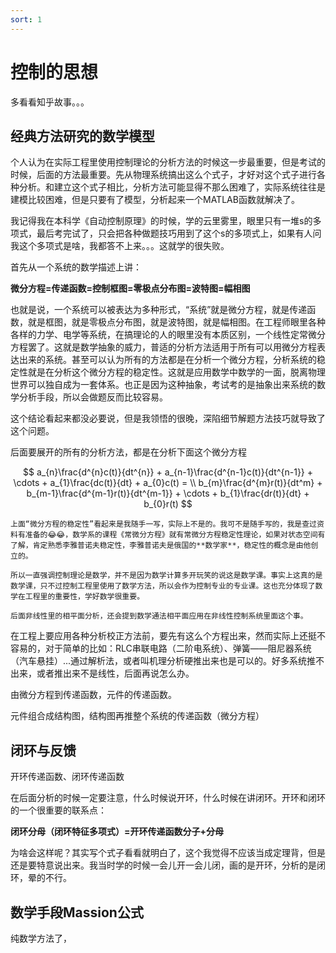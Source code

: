 ```yaml
---
sort: 1
---
```


# 控制的思想

多看看知乎故事。。。



## 经典方法研究的数学模型

个人认为在实际工程里使用控制理论的分析方法的时候这一步最重要，但是考试的时候，后面的方法最重要。先从物理系统搞出这么个式子，才好对这个式子进行各种分析。和建立这个式子相比，分析方法可能显得不那么困难了，实际系统往往是建模比较困难，但是只要有了模型，分析起来一个MATLAB函数就解决了。

我记得我在本科学《自动控制原理》的时候，学的云里雾里，眼里只有一堆s的多项式，最后考完试了，只会把各种做题技巧用到了这个s的多项式上，如果有人问我这个多项式是啥，我都答不上来。。。这就学的很失败。


首先从一个系统的数学描述上讲：

**微分方程=传递函数=控制框图=零极点分布图=波特图=幅相图**


也就是说，一个系统可以被表达为多种形式，“系统”就是微分方程，就是传递函数，就是框图，就是零极点分布图，就是波特图，就是幅相图。在工程师眼里各种各样的力学、电学等系统，在搞理论的人的眼里没有本质区别，一个线性定常微分方程罢了。这就是数学抽象的威力，普适的分析方法适用于所有可以用微分方程表达出来的系统。甚至可以认为所有的方法都是在分析一个微分方程，分析系统的稳定性就是在分析这个微分方程的稳定性。这就是应用数学中数学的一面，脱离物理世界可以独自成为一套体系。也正是因为这种抽象，考试考的是抽象出来系统的数学分析手段，所以会做题反而比较容易。

这个结论看起来都没必要说，但是我领悟的很晚，深陷细节解题方法技巧就导致了这个问题。

后面要展开的所有的分析方法，都是在分析下面这个微分方程

$$
a_{n}\frac{d^{n}c(t)}{dt^{n}} + a_{n-1}\frac{d^{n-1}c(t)}{dt^{n-1}} + \cdots + a_{1}\frac{dc(t)}{dt} + a_{0}c(t) = \\
b_{m}\frac{d^{m}r(t)}{dt^m} + b_{m-1}\frac{d^{m-1}r(t)}{dt^{m-1}} + \cdots + b_{1}\frac{dr(t)}{dt} + b_{0}r(t)
$$


```tip
上面“微分方程的稳定性”看起来是我随手一写，实际上不是的。我可不是随手写的，我是查过资料有准备的😂😂，数学系的课程《常微分方程》就有常微分方程稳定性理论，如果对状态空间有了解，肯定熟悉李雅普诺夫稳定性，李雅普诺夫是俄国的**数学家**，稳定性的概念是由他创立的。

所以一直强调控制理论是数学，并不是因为数学计算多开玩笑的说这是数学课。事实上这真的是数学课，只不过控制工程里使用了数学方法，所以会作为控制专业的专业课。这也充分体现了数学在工程里的重要性，学好数学很重要。

后面非线性里的相平面分析，还会提到数学通法相平面应用在非线性控制系统里面这个事。
```

在工程上要应用各种分析校正方法前，要先有这么个方程出来，然而实际上还挺不容易的，对于简单的比如：RLC串联电路（二阶电系统）、弹簧——阻尼器系统（汽车悬挂）...通过解析法，或者叫机理分析硬推出来也是可以的。好多系统推不出来，或者推出来不是线性，后面再说怎么办。



由微分方程到传递函数，元件的传递函数。


元件组合成结构图，结构图再推整个系统的传递函数（微分方程）


## 闭环与反馈

开环传递函数、闭环传递函数

在后面分析的时候一定要注意，什么时候说开环，什么时候在讲闭环。开环和闭环的一个很重要的联系点：

**闭环分母（闭环特征多项式）=开环传递函数分子+分母**

为啥会这样呢？其实写个式子看看就明白了，这个我觉得不应该当成定理背，但是还是要特意说出来。我当时学的时候一会儿开一会儿闭，画的是开环，分析的是闭环，晕的不行。

## 数学手段Massion公式

纯数学方法了，

